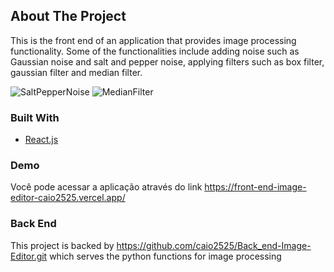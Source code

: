 ## About The Project
This is the front end of an application that provides image processing functionality. Some of the functionalities include adding noise such as Gaussian noise and salt and pepper noise, applying filters such as box filter, gaussian filter and median filter.

![SaltPepperNoise](https://s10.gifyu.com/images/saltPepperNoise.gif)
![MedianFilter](https://s10.gifyu.com/images/MedianFilter.gif)

### Built With
* [React.js](https://pt-br.reactjs.org/)

### Demo
Você pode acessar a aplicação através do link https://front-end-image-editor-caio2525.vercel.app/

### Back End
This project is backed by https://github.com/caio2525/Back_end-Image-Editor.git which serves the python functions for image processing
